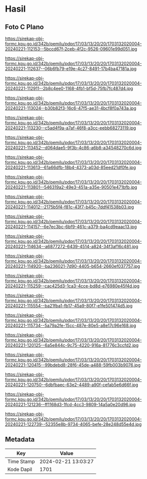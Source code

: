 # Hasil

## Foto C Plano

https://sirekap-obj-formc.kpu.go.id/342b/pemilu/pdpr/17/03/13/20/20/1703132020004-20240221-112153--5bccd67f-2ceb-4f2c-9526-09601e99d051.jpg

https://sirekap-obj-formc.kpu.go.id/342b/pemilu/pdpr/17/03/13/20/20/1703132020004-20240221-112637--06b6fb79-e19e-4c27-8491-17b4ba47181a.jpg

https://sirekap-obj-formc.kpu.go.id/342b/pemilu/pdpr/17/03/13/20/20/1703132020004-20240221-112911--2b8c4ee0-1168-4fb1-bf5d-75fb7fc487d4.jpg

https://sirekap-obj-formc.kpu.go.id/342b/pemilu/pdpr/17/03/13/20/20/1703132020004-20240221-113024--b30b82f3-16c6-47f5-ae31-4bcf8f0a743a.jpg

https://sirekap-obj-formc.kpu.go.id/342b/pemilu/pdpr/17/03/13/20/20/1703132020004-20240221-113230--c5ad4f9a-a7af-46f8-a3cc-eebb68273119.jpg

https://sirekap-obj-formc.kpu.go.id/342b/pemilu/pdpr/17/03/13/20/20/1703132020004-20240221-113452--d064dae5-9f3b-4c86-a6b8-a34548270c6d.jpg

https://sirekap-obj-formc.kpu.go.id/342b/pemilu/pdpr/17/03/13/20/20/1703132020004-20240221-113613--61a66dfb-18b4-4373-a03d-85eed21df0fe.jpg

https://sirekap-obj-formc.kpu.go.id/342b/pemilu/pdpr/17/03/13/20/20/1703132020004-20240221-113801--546319a2-49e3-451a-a35e-90501e471bfb.jpg

https://sirekap-obj-formc.kpu.go.id/342b/pemilu/pdpr/17/03/13/20/20/1703132020004-20240221-114012--2175b5f4-f81c-43f7-b45c-7ddf41538b03.jpg

https://sirekap-obj-formc.kpu.go.id/342b/pemilu/pdpr/17/03/13/20/20/1703132020004-20240221-114157--6e7ec3bc-6bf9-461c-a379-ba4cd9eaac13.jpg

https://sirekap-obj-formc.kpu.go.id/342b/pemilu/pdpr/17/03/13/20/20/1703132020004-20240221-114634--a6877272-6439-4514-a824-34f3af16c481.jpg

https://sirekap-obj-formc.kpu.go.id/342b/pemilu/pdpr/17/03/13/20/20/1703132020004-20240221-114920--ba236021-7d90-4405-b654-2660ef037757.jpg

https://sirekap-obj-formc.kpu.go.id/342b/pemilu/pdpr/17/03/13/20/20/1703132020004-20240221-115259--cac425d3-1ca3-4cce-bd8d-e76980e45f4d.jpg

https://sirekap-obj-formc.kpu.go.id/342b/pemilu/pdpr/17/03/13/20/20/1703132020004-20240221-115554--ba21fba1-fb17-45a9-80f7-e1fe501474d5.jpg

https://sirekap-obj-formc.kpu.go.id/342b/pemilu/pdpr/17/03/13/20/20/1703132020004-20240221-115734--5a79a2fe-15cc-487e-80e5-a8e17c96e168.jpg

https://sirekap-obj-formc.kpu.go.id/342b/pemilu/pdpr/17/03/13/20/20/1703132020004-20240221-120125--6a5e844c-9c75-4220-916a-81776c3ccfd2.jpg

https://sirekap-obj-formc.kpu.go.id/342b/pemilu/pdpr/17/03/13/20/20/1703132020004-20240221-120415--99bdebd8-28f6-45de-a488-59fb003b9076.jpg

https://sirekap-obj-formc.kpu.go.id/342b/pemilu/pdpr/17/03/13/20/20/1703132020004-20240221-120750--6dbfbaec-63e2-4489-a90f-cefab5e6d66f.jpg

https://sirekap-obj-formc.kpu.go.id/342b/pemilu/pdpr/17/03/13/20/20/1703132020004-20240221-121236--ff1168d3-1fcd-4cc3-9809-14a5a0e20d96.jpg

https://sirekap-obj-formc.kpu.go.id/342b/pemilu/pdpr/17/03/13/20/20/1703132020004-20240221-122739--52355e8b-9734-4065-befe-28e248d55e4d.jpg


## Metadata

| Key        | Value               |
| ---------- | ------------------- |
| Time Stamp | 2024-02-21 13:03:27 |
| Kode Dapil | 1701                |



